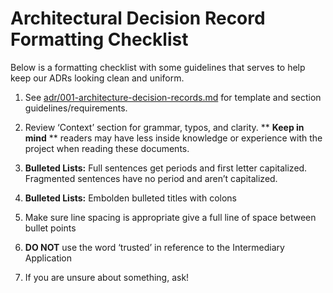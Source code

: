 # Architectural Decision Record Formatting Checklist
Below is a formatting checklist with some guidelines that serves to help keep our ADRs looking clean and uniform. 

1. See [adr/001-architecture-decision-records.md](adr/001-architecture-decision-records.md) for template and section guidelines/requirements.


2. Review ‘Context’ section for grammar, typos, and clarity. ** **Keep in mind** ** readers may have less inside knowledge or experience with the project when reading these documents.


2. **Bulleted Lists:** Full sentences get periods and first letter capitalized. Fragmented sentences have no period and aren’t capitalized.


3. **Bulleted Lists:** Embolden bulleted titles with colons


4. Make sure line spacing is appropriate give a full line of space between bullet points


5. **DO NOT** use the word ‘trusted’ in reference to the Intermediary Application


6. If you are unsure about something, ask!




